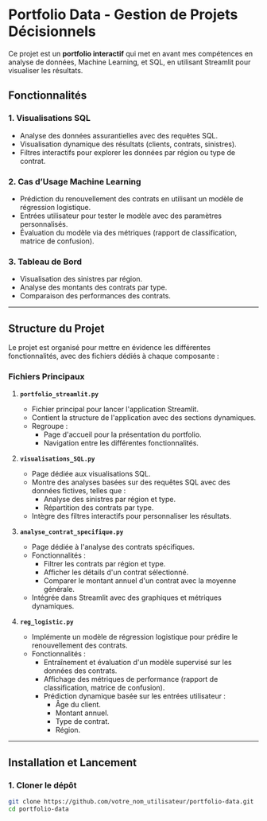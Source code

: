 # Portfolio Data - Gestion de Projets Décisionnels

Ce projet est un **portfolio interactif** qui met en avant mes compétences en analyse de données, Machine Learning, et SQL, en utilisant Streamlit pour visualiser les résultats.

## Fonctionnalités

### 1. **Visualisations SQL**
- Analyse des données assurantielles avec des requêtes SQL.
- Visualisation dynamique des résultats (clients, contrats, sinistres).
- Filtres interactifs pour explorer les données par région ou type de contrat.

### 2. **Cas d’Usage Machine Learning**
- Prédiction du renouvellement des contrats en utilisant un modèle de régression logistique.
- Entrées utilisateur pour tester le modèle avec des paramètres personnalisés.
- Évaluation du modèle via des métriques (rapport de classification, matrice de confusion).

### 3. **Tableau de Bord**
- Visualisation des sinistres par région.
- Analyse des montants des contrats par type.
- Comparaison des performances des contrats.

---

## Structure du Projet

Le projet est organisé pour mettre en évidence les différentes fonctionnalités, avec des fichiers dédiés à chaque composante :

### **Fichiers Principaux**
1. **`portfolio_streamlit.py`**
   - Fichier principal pour lancer l'application Streamlit.
   - Contient la structure de l'application avec des sections dynamiques.
   - Regroupe :
     - Page d'accueil pour la présentation du portfolio.
     - Navigation entre les différentes fonctionnalités.

2. **`visualisations_SQL.py`**
   - Page dédiée aux visualisations SQL.
   - Montre des analyses basées sur des requêtes SQL avec des données fictives, telles que :
     - Analyse des sinistres par région et type.
     - Répartition des contrats par type.
   - Intègre des filtres interactifs pour personnaliser les résultats.

3. **`analyse_contrat_specifique.py`**
   - Page dédiée à l'analyse des contrats spécifiques.
   - Fonctionnalités :
     - Filtrer les contrats par région et type.
     - Afficher les détails d'un contrat sélectionné.
     - Comparer le montant annuel d'un contrat avec la moyenne générale.
   - Intégrée dans Streamlit avec des graphiques et métriques dynamiques.

4. **`reg_logistic.py`**
   - Implémente un modèle de régression logistique pour prédire le renouvellement des contrats.
   - Fonctionnalités :
     - Entraînement et évaluation d'un modèle supervisé sur les données des contrats.
     - Affichage des métriques de performance (rapport de classification, matrice de confusion).
     - Prédiction dynamique basée sur les entrées utilisateur :
       - Âge du client.
       - Montant annuel.
       - Type de contrat.
       - Région.


---

## Installation et Lancement

### **1. Cloner le dépôt**
```bash
git clone https://github.com/votre_nom_utilisateur/portfolio-data.git
cd portfolio-data
